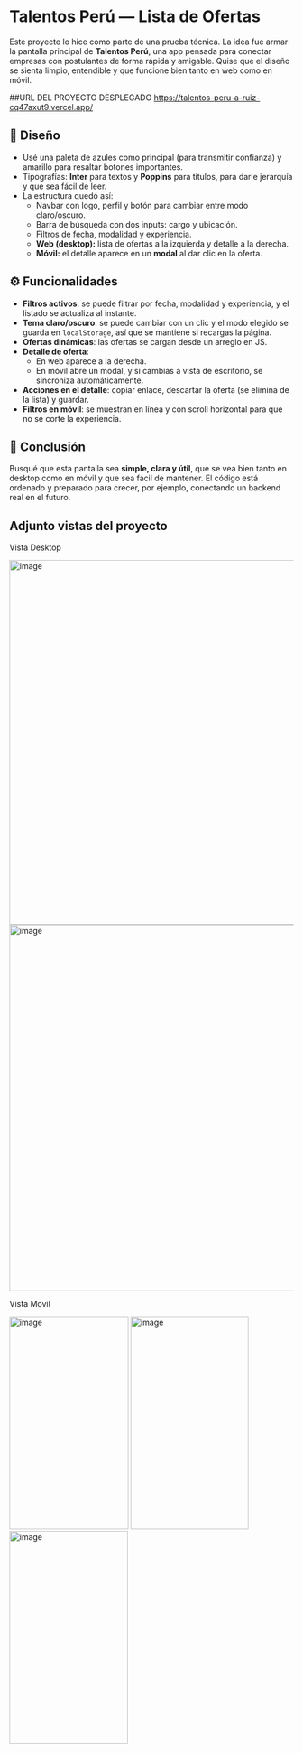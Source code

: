 # Talentos Perú — Lista de Ofertas

Este proyecto lo hice como parte de una prueba técnica. La idea fue armar la pantalla principal de **Talentos Perú**, una app pensada para conectar empresas con postulantes de forma rápida y amigable. Quise que el diseño se sienta limpio, entendible y que funcione bien tanto en web como en móvil.

##URL DEL PROYECTO DESPLEGADO
https://talentos-peru-a-ruiz-cq47axut9.vercel.app/


## 🎨 Diseño  
- Usé una paleta de azules como principal (para transmitir confianza) y amarillo para resaltar botones importantes.  
- Tipografías: **Inter** para textos y **Poppins** para títulos, para darle jerarquía y que sea fácil de leer.  
- La estructura quedó así:
  - Navbar con logo, perfil y botón para cambiar entre modo claro/oscuro.  
  - Barra de búsqueda con dos inputs: cargo y ubicación.  
  - Filtros de fecha, modalidad y experiencia.  
  - **Web (desktop):** lista de ofertas a la izquierda y detalle a la derecha.  
  - **Móvil:** el detalle aparece en un **modal** al dar clic en la oferta.

## ⚙️ Funcionalidades
- **Filtros activos**: se puede filtrar por fecha, modalidad y experiencia, y el listado se actualiza al instante.  
- **Tema claro/oscuro**: se puede cambiar con un clic y el modo elegido se guarda en `localStorage`, así que se mantiene si recargas la página.  
- **Ofertas dinámicas**: las ofertas se cargan desde un arreglo en JS.
- **Detalle de oferta**:
  - En web aparece a la derecha.  
  - En móvil abre un modal, y si cambias a vista de escritorio, se sincroniza automáticamente.  
- **Acciones en el detalle**: copiar enlace, descartar la oferta (se elimina de la lista) y guardar.  
- **Filtros en móvil**: se muestran en línea y con scroll horizontal para que no se corte la experiencia.  

## 🚀 Conclusión
Busqué que esta pantalla sea **simple, clara y útil**, que se vea bien tanto en desktop como en móvil y que sea fácil de mantener. El código está ordenado y preparado para crecer, por ejemplo, conectando un backend real en el futuro.

## Adjunto vistas del proyecto 

Vista Desktop

<img width="1336" height="646" alt="image" src="https://github.com/user-attachments/assets/13f79ec6-697e-4d56-a5e0-c709e8cb90b1" />

<img width="1332" height="649" alt="image" src="https://github.com/user-attachments/assets/aab1ac26-7b71-4779-adda-0ac4778a1e63" />

Vista Movil

<img width="211" height="377" alt="image" src="https://github.com/user-attachments/assets/e6952df6-7d35-489a-9edb-1f72b471a9ee" />

<img width="209" height="377" alt="image" src="https://github.com/user-attachments/assets/382cc0ef-8b96-4199-9f98-522a1aadadc1" />

<img width="210" height="377" alt="image" src="https://github.com/user-attachments/assets/a89bbc1c-2938-4fd2-9a02-859852a2ec02" />

